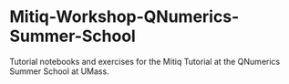 # Mitiq-Workshop-QNumerics-Summer-School
Tutorial notebooks and exercises for the Mitiq Tutorial at the QNumerics Summer School at UMass.
